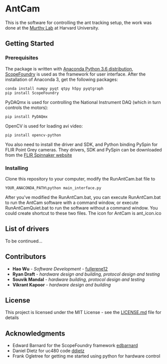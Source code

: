 # AntCam

This is the software for controlling the ant tracking setup, the work was done at the [Murthy Lab](https://vnmurthylab.org/) at Harvard University.

## Getting Started

### Prerequisites

The package is written with [Anaconda Python 3.6 distribution](https://www.anaconda.com/download/), [ScopeFoundry](http://www.scopefoundry.org/) is used as the framework for user interface. After the installation of Anaconda 3, get the following packages: 

```
conda install numpy pyqt qtpy h5py pyqtgraph
pip install ScopeFoundry
```

PyDAQmx is used for controlling the National Instrument DAQ (which in turn controls the motors):

```
pip install PyDAQmx
``` 

OpenCV is used for loading avi video:

```
pip install opencv-python
```

You also need to install the driver and SDK, and Python binding PySpin for FLIR Point Grey cameras. They drivers, SDK and PySpin can be downloaded from the [FLIR Spinnaker website](https://www.ptgrey.com/spinnaker-sdk)

### Installing

Clone this repository to your computer, modify the RunAntCam.bat file to

```
YOUR_ANACONDA_PATH\python main_interface.py
```

After you've modified the RunAntCam.bat, you can execute RunAntCam.bat to run the AntCam software with a command window, or execute RunAntCamQuiet.bat to run the software without a command window. You could create shortcut to these two files. The icon for AntCam is ant_icon.ico

## List of drivers

To be continued...

## Contributors

* **Hao Wu** - *Software Development* - [fullerene12](https://github.com/fullrene12)
* **Ryan Draft** - *hardware design and building, protocol design and testing*
* **Souvik Mandal** - *hardware building, protocol design and testing*
* **Vikrant Kapoor** - *hardware design and building*

## License

This project is licensed under the MIT License - see the [LICENSE.md](LICENSE.md) file for details

## Acknowledgments

* Edward Barnard for the ScopeFoundry framework [edbarnard](https://github.com/edbarnard)
* Daniel Dietz for uc480 code [ddietz](http://ddietze.github.io/Py-Hardware-Support/index.html)
* Frank Ogletree for getting me started using python for hardware control